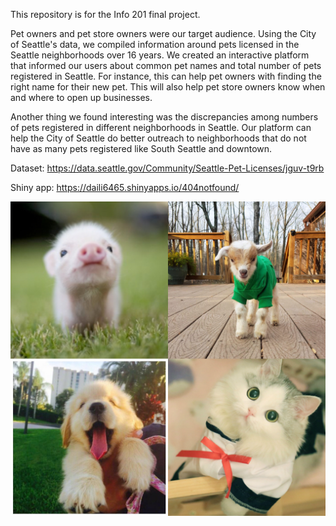 This repository is for the Info 201 final project.

Pet owners and pet store owners were our target audience. Using the City of Seattle's data, we compiled information around pets licensed in the Seattle neighborhoods over 16 years. We created an interactive platform that informed our users about common pet names and total number of pets registered in Seattle. For instance, this can help pet owners with finding the right name for their new pet. This will also help pet store owners know when and where to open up businesses.

Another thing we found interesting was the discrepancies among numbers of pets registered in different neighborhoods in Seattle. Our platform can help the City of Seattle do better outreach to neighborhoods that do not have as many pets registered like South Seattle and downtown.

Dataset: https://data.seattle.gov/Community/Seattle-Pet-Licenses/jguv-t9rb

Shiny app: https://daili6465.shinyapps.io/404notfound/

![](pets.jpeg)

